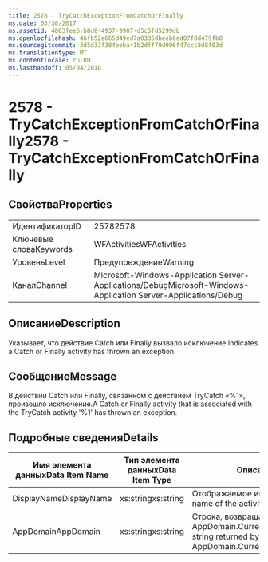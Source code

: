 ```yaml
---
title: 2578 - TryCatchExceptionFromCatchOrFinally
ms.date: 03/30/2017
ms.assetid: 4803fee6-b8d8-4937-9907-d5c5fd5299db
ms.openlocfilehash: 46fb52e665d49ed7a0336dbeeb6ed07f0d479fb0
ms.sourcegitcommit: 3d5d33f384eeba41b2dff79d096f47ccc8d8f03d
ms.translationtype: MT
ms.contentlocale: ru-RU
ms.lasthandoff: 05/04/2018
---
```

# <a name="2578---trycatchexceptionfromcatchorfinally"></a><span data-ttu-id="2707f-102">2578 - TryCatchExceptionFromCatchOrFinally</span><span class="sxs-lookup"><span data-stu-id="2707f-102">2578 - TryCatchExceptionFromCatchOrFinally</span></span>
## <a name="properties"></a><span data-ttu-id="2707f-103">Свойства</span><span class="sxs-lookup"><span data-stu-id="2707f-103">Properties</span></span>  
  
|||  
|-|-|  
|<span data-ttu-id="2707f-104">Идентификатор</span><span class="sxs-lookup"><span data-stu-id="2707f-104">ID</span></span>|<span data-ttu-id="2707f-105">2578</span><span class="sxs-lookup"><span data-stu-id="2707f-105">2578</span></span>|  
|<span data-ttu-id="2707f-106">Ключевые слова</span><span class="sxs-lookup"><span data-stu-id="2707f-106">Keywords</span></span>|<span data-ttu-id="2707f-107">WFActivities</span><span class="sxs-lookup"><span data-stu-id="2707f-107">WFActivities</span></span>|  
|<span data-ttu-id="2707f-108">Уровень</span><span class="sxs-lookup"><span data-stu-id="2707f-108">Level</span></span>|<span data-ttu-id="2707f-109">Предупреждение</span><span class="sxs-lookup"><span data-stu-id="2707f-109">Warning</span></span>|  
|<span data-ttu-id="2707f-110">Канал</span><span class="sxs-lookup"><span data-stu-id="2707f-110">Channel</span></span>|<span data-ttu-id="2707f-111">Microsoft-Windows-Application Server-Applications/Debug</span><span class="sxs-lookup"><span data-stu-id="2707f-111">Microsoft-Windows-Application Server-Applications/Debug</span></span>|  
  
## <a name="description"></a><span data-ttu-id="2707f-112">Описание</span><span class="sxs-lookup"><span data-stu-id="2707f-112">Description</span></span>  
 <span data-ttu-id="2707f-113">Указывает, что действие Catch или Finally вызвало исключение.</span><span class="sxs-lookup"><span data-stu-id="2707f-113">Indicates a Catch or Finally activity has thrown an exception.</span></span>  
  
## <a name="message"></a><span data-ttu-id="2707f-114">Сообщение</span><span class="sxs-lookup"><span data-stu-id="2707f-114">Message</span></span>  
 <span data-ttu-id="2707f-115">В действии Catch или Finally, связанном с действием TryCatch «%1», произошло исключение.</span><span class="sxs-lookup"><span data-stu-id="2707f-115">A Catch or Finally activity that is associated with the TryCatch activity '%1' has thrown an exception.</span></span>  
  
## <a name="details"></a><span data-ttu-id="2707f-116">Подробные сведения</span><span class="sxs-lookup"><span data-stu-id="2707f-116">Details</span></span>  
  
|<span data-ttu-id="2707f-117">Имя элемента данных</span><span class="sxs-lookup"><span data-stu-id="2707f-117">Data Item Name</span></span>|<span data-ttu-id="2707f-118">Тип элемента данных</span><span class="sxs-lookup"><span data-stu-id="2707f-118">Data Item Type</span></span>|<span data-ttu-id="2707f-119">Описание</span><span class="sxs-lookup"><span data-stu-id="2707f-119">Description</span></span>|  
|--------------------|--------------------|-----------------|  
|<span data-ttu-id="2707f-120">DisplayName</span><span class="sxs-lookup"><span data-stu-id="2707f-120">DisplayName</span></span>|<span data-ttu-id="2707f-121">xs:string</span><span class="sxs-lookup"><span data-stu-id="2707f-121">xs:string</span></span>|<span data-ttu-id="2707f-122">Отображаемое имя действия.</span><span class="sxs-lookup"><span data-stu-id="2707f-122">The display name of the activity.</span></span>|  
|<span data-ttu-id="2707f-123">AppDomain</span><span class="sxs-lookup"><span data-stu-id="2707f-123">AppDomain</span></span>|<span data-ttu-id="2707f-124">xs:string</span><span class="sxs-lookup"><span data-stu-id="2707f-124">xs:string</span></span>|<span data-ttu-id="2707f-125">Строка, возвращаемая AppDomain.CurrentDomain.FriendlyName.</span><span class="sxs-lookup"><span data-stu-id="2707f-125">The string returned by AppDomain.CurrentDomain.FriendlyName.</span></span>|
